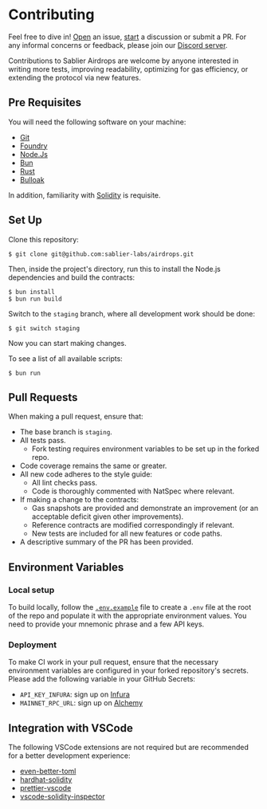 # Contributing

Feel free to dive in! [Open](https://github.com/sablier-labs/airdrops/issues/new) an issue,
[start](https://github.com/sablier-labs/airdrops/discussions/new) a discussion or submit a PR. For any informal concerns
or feedback, please join our [Discord server](https://discord.gg/bSwRCwWRsT).

Contributions to Sablier Airdrops are welcome by anyone interested in writing more tests, improving readability,
optimizing for gas efficiency, or extending the protocol via new features.

## Pre Requisites

You will need the following software on your machine:

- [Git](https://git-scm.com/downloads)
- [Foundry](https://github.com/foundry-rs/foundry)
- [Node.Js](https://nodejs.org/en/download/)
- [Bun](https://bun.sh/)
- [Rust](https://rust-lang.org/tools/install)
- [Bulloak](https://bulloak.dev/)

In addition, familiarity with [Solidity](https://soliditylang.org/) is requisite.

## Set Up

Clone this repository:

```shell
$ git clone git@github.com:sablier-labs/airdrops.git
```

Then, inside the project's directory, run this to install the Node.js dependencies and build the contracts:

```shell
$ bun install
$ bun run build
```

Switch to the `staging` branch, where all development work should be done:

```shell
$ git switch staging
```

Now you can start making changes.

To see a list of all available scripts:

```shell
$ bun run
```

## Pull Requests

When making a pull request, ensure that:

- The base branch is `staging`.
- All tests pass.
  - Fork testing requires environment variables to be set up in the forked repo.
- Code coverage remains the same or greater.
- All new code adheres to the style guide:
  - All lint checks pass.
  - Code is thoroughly commented with NatSpec where relevant.
- If making a change to the contracts:
  - Gas snapshots are provided and demonstrate an improvement (or an acceptable deficit given other improvements).
  - Reference contracts are modified correspondingly if relevant.
  - New tests are included for all new features or code paths.
- A descriptive summary of the PR has been provided.

## Environment Variables

### Local setup

To build locally, follow the [`.env.example`](./.env.example) file to create a `.env` file at the root of the repo and
populate it with the appropriate environment values. You need to provide your mnemonic phrase and a few API keys.

### Deployment

To make CI work in your pull request, ensure that the necessary environment variables are configured in your forked
repository's secrets. Please add the following variable in your GitHub Secrets:

- `API_KEY_INFURA`: sign up on [Infura](https://infura.io/)
- `MAINNET_RPC_URL`: sign up on [Alchemy](https://alchemy.com/)

## Integration with VSCode

The following VSCode extensions are not required but are recommended for a better development experience:

- [even-better-toml](https://marketplace.visualstudio.com/items?itemName=tamasfe.even-better-toml)
- [hardhat-solidity](https://marketplace.visualstudio.com/items?itemName=NomicFoundation.hardhat-solidity)
- [prettier-vscode](https://marketplace.visualstudio.com/items?itemName=esbenp.prettier-vscode)
- [vscode-solidity-inspector](https://marketplace.visualstudio.com/items?itemName=PraneshASP.vscode-solidity-inspector)
